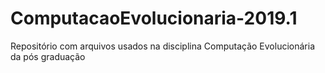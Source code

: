 # ComputacaoEvolucionaria-2019.1
Repositório com arquivos usados na disciplina Computação Evolucionária da pós graduação
